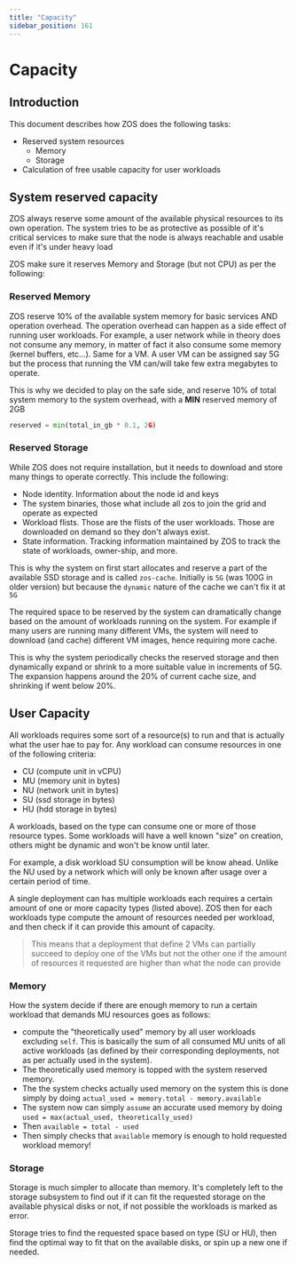 ```yaml
---
title: "Capacity"
sidebar_position: 161
---
```


<h1>Capacity</h1>

## Introduction

This document describes how ZOS does the following tasks:

- Reserved system resources
  - Memory
  - Storage
- Calculation of free usable capacity for user workloads

## System reserved capacity

ZOS always reserve some amount of the available physical resources to its own operation. The system tries to be as protective
as possible of it's critical services to make sure that the node is always reachable and usable even if it's under heavy load

ZOS make sure it reserves Memory and Storage (but not CPU) as per the following:

### Reserved Memory

ZOS reserve 10% of the available system memory for basic services AND operation overhead. The operation overhead can happen as a side effect of running user workloads. For example, a user network while in theory does not consume any memory, in matter of fact it also consume some memory (kernel buffers, etc...). Same for a VM. A user VM can be assigned say 5G but the process that running the VM can/will take few extra megabytes to operate.

This is why we decided to play on the safe side, and reserve 10% of total system memory to the system overhead, with a **MIN** reserved memory of 2GB

```python
reserved = min(total_in_gb * 0.1, 2G)
```

### Reserved Storage

While ZOS does not require installation, but it needs to download and store many things to operate correctly. This include the following:

- Node identity. Information about the node id and keys
- The system binaries, those what include all zos to join the grid and operate as expected
- Workload flists. Those are the flists of the user workloads. Those are downloaded on demand so they don't always exist.
- State information. Tracking information maintained by ZOS to track the state of workloads, owner-ship, and more.

This is why the system on first start allocates and reserve a part of the available SSD storage and is called `zos-cache`. Initially is `5G` (was 100G in older version) but because the `dynamic` nature of the cache we can't fix it at `5G`

The required space to be reserved by the system can dramatically change based on the amount of workloads running on the system. For example if many users are running many different VMs, the system will need to download (and cache) different VM images, hence requiring more cache.

This is why the system periodically checks the reserved storage and then dynamically expand or shrink to a more suitable value in increments of 5G. The expansion happens around the 20% of current cache size, and shrinking if went below 20%.

## User Capacity

All workloads requires some sort of a resource(s) to run and that is actually what the user hae to pay for. Any workload can consume resources in one of the following criteria:

- CU (compute unit in vCPU)
- MU (memory unit in bytes)
- NU (network unit in bytes)
- SU (ssd storage in bytes)
- HU (hdd storage in bytes)

A workloads, based on the type can consume one or more of those resource types. Some workloads will have a well known "size" on creation, others might be dynamic and won't be know until later.

For example, a disk workload SU consumption will be know ahead. Unlike the NU used by a network which will only be known after usage over a certain period of time.

A single deployment can has multiple workloads each requires a certain amount of one or more capacity types (listed above). ZOS then for each workloads type compute the amount of resources needed per workload, and then check if it can provide this amount of capacity.

> This means that a deployment that define 2 VMs can partially succeed to deploy one of the VMs but not the other one if the amount of resources it requested are higher than what the node can provide

### Memory

How the system decide if there are enough memory to run a certain workload that demands MU resources goes as follows:

- compute the "theoretically used" memory by all user workloads excluding `self`. This is basically the sum of all consumed MU units of all active workloads (as defined by their corresponding deployments, not as per actually used in the system).
- The theoretically used memory is topped with the system reserved memory.
- The the system checks actually used memory on the system this is done simply by doing `actual_used = memory.total - memory.available`
- The system now can simply `assume` an accurate used memory by doing `used = max(actual_used, theoretically_used)`
- Then `available = total - used`
- Then simply checks that `available` memory is enough to hold requested workload memory!

### Storage

Storage is much simpler to allocate than memory. It's completely left to the storage subsystem to find out if it can fit the requested storage on the available physical disks or not, if not possible the workloads is marked as error.

Storage tries to find the requested space based on type (SU or HU), then find the optimal way to fit that on the available disks, or spin up a new one if needed.
